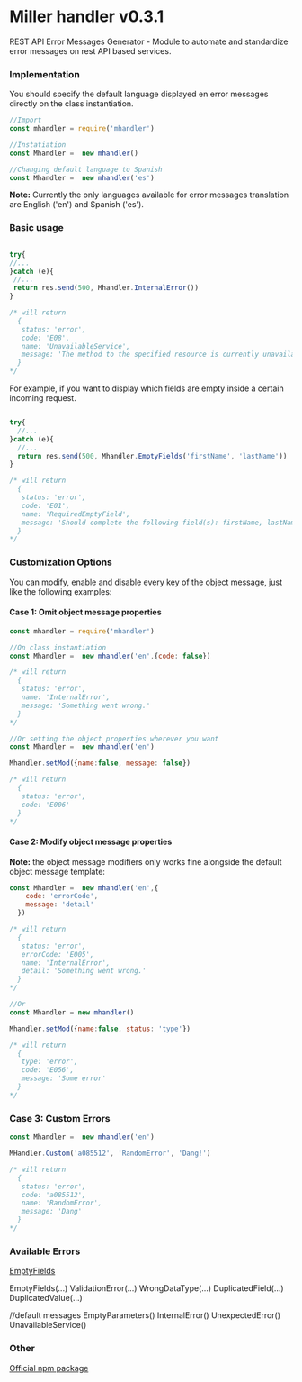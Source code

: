 # Miller handler v0.3.1

REST API Error Messages Generator - Module to automate and standardize error messages on rest API based services.

### Implementation

You should specify the default language displayed en error messages directly on the class instantiation.

```javascript
//Import
const mhandler = require('mhandler')

//Instatiation
const Mhandler =  new mhandler()

//Changing default language to Spanish
const Mhandler =  new mhandler('es')

```


**Note:** Currently the only languages ​​available for error messages translation are English ('en') and Spanish ('es').


### Basic usage
```javascript

try{
//...
}catch (e){
 //...
 return res.send(500, Mhandler.InternalError())
}

/* will return
  {
   status: 'error',
   code: 'E08',
   name: 'UnavailableService',
   message: 'The method to the specified resource is currently unavailable.'
  }
*/

```

For example, if you want to display which fields are empty inside a certain incoming request.

```javascript

try{
  //...
}catch (e){
  //...
  return res.send(500, Mhandler.EmptyFields('firstName', 'lastName'))
}

/* will return
  {
   status: 'error',
   code: 'E01',
   name: 'RequiredEmptyField',
   message: 'Should complete the following field(s): firstName, lastName.'
  }
*/

```


### Customization Options

You can modify, enable and disable every key of the object message, just like the following examples:

#### Case 1: Omit object message properties
```javascript
const mhandler = require('mhandler')

//On class instantiation
const Mhandler =  new mhandler('en',{code: false})

/* will return
  {
   status: 'error',
   name: 'InternalError',
   message: 'Something went wrong.'
  }
*/

//Or setting the object properties wherever you want
const Mhandler =  new mhandler('en')

Mhandler.setMod({name:false, message: false})

/* will return
  {
   status: 'error',
   code: 'E006'
  }
*/

```

#### Case 2: Modify object message properties

**Note:** the object message modifiers only works fine alongside the default object message template:

```javascript
const Mhandler =  new mhandler('en',{
    code: 'errorCode',
    message: 'detail'
  })

/* will return
  {
   status: 'error',
   errorCode: 'E005',
   name: 'InternalError',
   detail: 'Something went wrong.'
  }
*/

//Or
const Mhandler = new mhandler()

Mhandler.setMod({name:false, status: 'type'})

/* will return
  {
   type: 'error',
   code: 'E056',
   message: 'Some error'
  }
*/

```


### Case 3: Custom Errors

```javascript
const Mhandler =  new mhandler('en')

MHandler.Custom('a085512', 'RandomError', 'Dang!')

/* will return
  {
   status: 'error',
   code: 'a085512',
   name: 'RandomError',
   message: 'Dang'
  }
*/

```


### Available Errors




[EmptyFields](dictionary_en.md)

EmptyFields(...)
ValidationError(...)
WrongDataType(...)
DuplicatedField(...)
DuplicatedValue(...)

//default messages
EmptyParameters()
InternalError()
UnexpectedError()
UnavailableService()


### Other

[Official npm package](https://www.npmjs.com/package/miller-handler)
